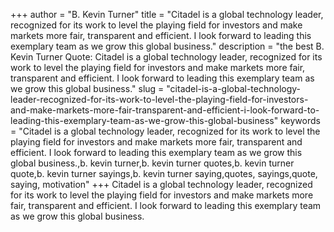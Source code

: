 +++
author = "B. Kevin Turner"
title = "Citadel is a global technology leader, recognized for its work to level the playing field for investors and make markets more fair, transparent and efficient. I look forward to leading this exemplary team as we grow this global business."
description = "the best B. Kevin Turner Quote: Citadel is a global technology leader, recognized for its work to level the playing field for investors and make markets more fair, transparent and efficient. I look forward to leading this exemplary team as we grow this global business."
slug = "citadel-is-a-global-technology-leader-recognized-for-its-work-to-level-the-playing-field-for-investors-and-make-markets-more-fair-transparent-and-efficient-i-look-forward-to-leading-this-exemplary-team-as-we-grow-this-global-business"
keywords = "Citadel is a global technology leader, recognized for its work to level the playing field for investors and make markets more fair, transparent and efficient. I look forward to leading this exemplary team as we grow this global business.,b. kevin turner,b. kevin turner quotes,b. kevin turner quote,b. kevin turner sayings,b. kevin turner saying,quotes, sayings,quote, saying, motivation"
+++
Citadel is a global technology leader, recognized for its work to level the playing field for investors and make markets more fair, transparent and efficient. I look forward to leading this exemplary team as we grow this global business.
